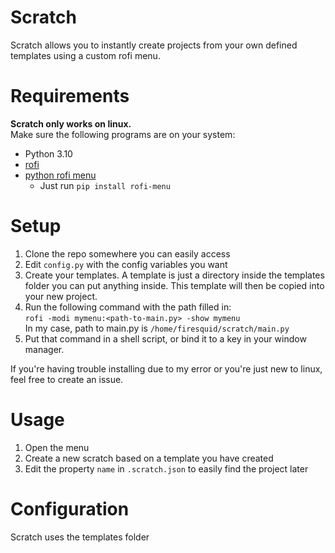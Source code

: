 # Scratch
Scratch allows you to instantly create projects from your own defined templates using a custom rofi menu.

# Requirements
**Scratch only works on linux.**  
Make sure the following programs are on your system:
- Python 3.10
- [rofi](https://github.com/davatorium/rofi)
- [python rofi menu](https://github.com/miphreal/python-rofi-menu)
  - Just run `pip install rofi-menu`

# Setup
1. Clone the repo somewhere you can easily access
2. Edit `config.py` with the config variables you want 
3. Create your templates. A template is just a directory inside the templates folder you can put anything inside. This template will then be copied into your new project.
4. Run the following command with the path filled in:  
  `rofi -modi mymenu:<path-to-main.py> -show mymenu`  
  In my case, path to main.py is `/home/firesquid/scratch/main.py`
5. Put that command in a shell script, or bind it to a key in your window manager.

If you're having trouble installing due to my error or you're just new to linux, feel free to create an issue.

# Usage
1. Open the menu
2. Create a new scratch based on a template you have created
3. Edit the property `name` in `.scratch.json` to easily find the project later

# Configuration
Scratch uses the templates folder